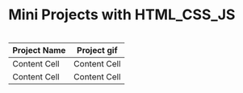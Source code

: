 <h1>Mini Projects with HTML_CSS_JS<h1>

  
| Project Name  | Project gif   |
| ------------- | ------------- |
| Content Cell  | Content Cell  |
| Content Cell  | Content Cell  |
